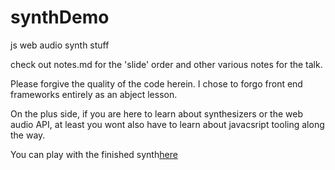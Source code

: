 # synthDemo
js web audio synth stuff

check out notes.md for the 'slide' order and other various notes for the talk.

Please forgive the quality of the code herein.
I chose to forgo front end frameworks entirely as an abject lesson.

On the plus side, if you are here to learn about synthesizers or the web audio API,
at least you wont also have to learn about javacsript tooling along the way.

You can play with the finished synth[here](https://bordenjardine.github.io/synthDemo/lfo_demo.html)
